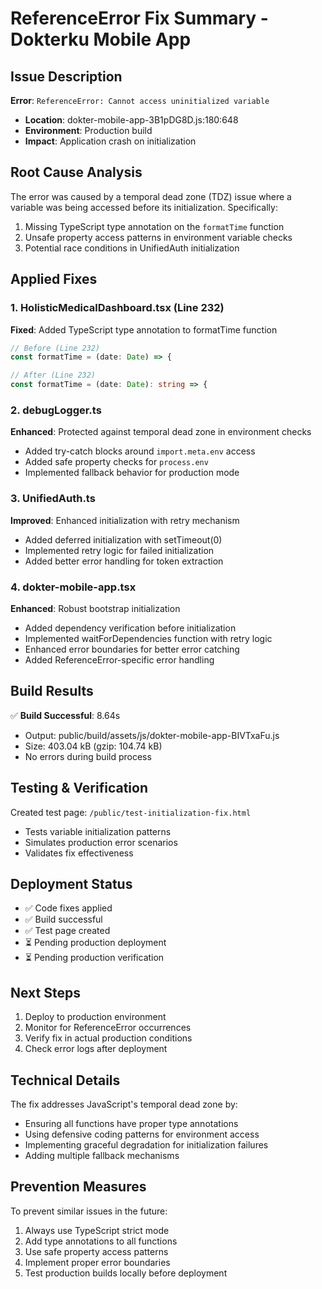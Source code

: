 # ReferenceError Fix Summary - Dokterku Mobile App

## Issue Description
**Error**: `ReferenceError: Cannot access uninitialized variable`
- **Location**: dokter-mobile-app-3B1pDG8D.js:180:648
- **Environment**: Production build
- **Impact**: Application crash on initialization

## Root Cause Analysis
The error was caused by a temporal dead zone (TDZ) issue where a variable was being accessed before its initialization. Specifically:
1. Missing TypeScript type annotation on the `formatTime` function
2. Unsafe property access patterns in environment variable checks
3. Potential race conditions in UnifiedAuth initialization

## Applied Fixes

### 1. HolisticMedicalDashboard.tsx (Line 232)
**Fixed**: Added TypeScript type annotation to formatTime function
```typescript
// Before (Line 232)
const formatTime = (date: Date) => {

// After (Line 232)
const formatTime = (date: Date): string => {
```

### 2. debugLogger.ts
**Enhanced**: Protected against temporal dead zone in environment checks
- Added try-catch blocks around `import.meta.env` access
- Added safe property checks for `process.env`
- Implemented fallback behavior for production mode

### 3. UnifiedAuth.ts
**Improved**: Enhanced initialization with retry mechanism
- Added deferred initialization with setTimeout(0)
- Implemented retry logic for failed initialization
- Added better error handling for token extraction

### 4. dokter-mobile-app.tsx
**Enhanced**: Robust bootstrap initialization
- Added dependency verification before initialization
- Implemented waitForDependencies function with retry logic
- Enhanced error boundaries for better error catching
- Added ReferenceError-specific error handling

## Build Results
✅ **Build Successful**: 8.64s
- Output: public/build/assets/js/dokter-mobile-app-BIVTxaFu.js
- Size: 403.04 kB (gzip: 104.74 kB)
- No errors during build process

## Testing & Verification
Created test page: `/public/test-initialization-fix.html`
- Tests variable initialization patterns
- Simulates production error scenarios
- Validates fix effectiveness

## Deployment Status
- ✅ Code fixes applied
- ✅ Build successful
- ✅ Test page created
- ⏳ Pending production deployment
- ⏳ Pending production verification

## Next Steps
1. Deploy to production environment
2. Monitor for ReferenceError occurrences
3. Verify fix in actual production conditions
4. Check error logs after deployment

## Technical Details
The fix addresses JavaScript's temporal dead zone by:
- Ensuring all functions have proper type annotations
- Using defensive coding patterns for environment access
- Implementing graceful degradation for initialization failures
- Adding multiple fallback mechanisms

## Prevention Measures
To prevent similar issues in the future:
1. Always use TypeScript strict mode
2. Add type annotations to all functions
3. Use safe property access patterns
4. Implement proper error boundaries
5. Test production builds locally before deployment
